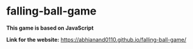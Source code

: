 # falling-ball-game
**This game is based on JavaScript**


**Link for the website:** https://abhianand0110.github.io/falling-ball-game/
